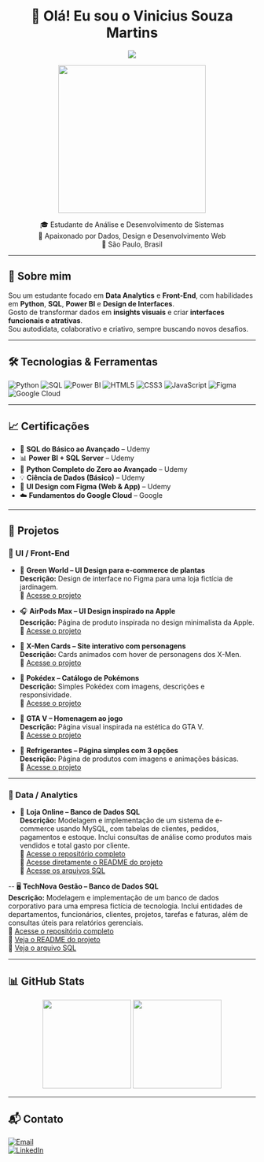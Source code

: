 <h1 align="center">👋 Olá! Eu sou o Vinicius Souza Martins</h1>

<p align="center">
  <img src="https://readme-typing-svg.demolab.com/?lines=Estudante+de+Sistemas;Amante+de+Dados,+Design+e+Dev+Web;&center=true&width=400&height=45">
</p>

<p align="center">
  <img src="https://media.giphy.com/media/qgQUggAC3Pfv687qPC/giphy.gif" width="300">
</p>

<p align="center">
  🎓 Estudante de Análise e Desenvolvimento de Sistemas <br>
  🧠 Apaixonado por Dados, Design e Desenvolvimento Web <br>
  📍 São Paulo, Brasil
</p>

---

## 🚀 Sobre mim

Sou um estudante focado em **Data Analytics** e **Front-End**, com habilidades em **Python**, **SQL**, **Power BI** e **Design de Interfaces**.  
Gosto de transformar dados em **insights visuais** e criar **interfaces funcionais e atrativas**.  
Sou autodidata, colaborativo e criativo, sempre buscando novos desafios.

---

## 🛠️ Tecnologias & Ferramentas

![Python](https://img.shields.io/badge/-Python-3776AB?style=flat&logo=python&logoColor=white)
![SQL](https://img.shields.io/badge/-SQL-4479A1?style=flat&logo=mysql&logoColor=white)
![Power BI](https://img.shields.io/badge/-PowerBI-F2C811?style=flat&logo=powerbi&logoColor=black)
![HTML5](https://img.shields.io/badge/-HTML5-E34F26?style=flat&logo=html5&logoColor=white)
![CSS3](https://img.shields.io/badge/-CSS3-1572B6?style=flat&logo=css3&logoColor=white)
![JavaScript](https://img.shields.io/badge/-JavaScript-F7DF1E?style=flat&logo=javascript&logoColor=black)
![Figma](https://img.shields.io/badge/-Figma-F24E1E?style=flat&logo=figma&logoColor=white)
![Google Cloud](https://img.shields.io/badge/-Google%20Cloud-4285F4?style=flat&logo=google-cloud&logoColor=white)

---

## 📈 Certificações

- 📘 **SQL do Básico ao Avançado** – Udemy    
- 📊 **Power BI + SQL Server** – Udemy  
- 🐍 **Python Completo do Zero ao Avançado** – Udemy  
- 💡 **Ciência de Dados (Básico)** – Udemy  
- 🎨 **UI Design com Figma (Web & App)** – Udemy  
- ☁️ **Fundamentos do Google Cloud** – Google

---

## 💼 Projetos

### 🔹 UI / Front-End

- 🌿 **Green World – UI Design para e-commerce de plantas**  
  **Descrição:** Design de interface no Figma para uma loja fictícia de jardinagem.  
  🔗 [Acesse o projeto](https://www.figma.com/proto/SjvPDMhhJT2OWZ2gsb1Rj2/Green-World?node-id=1-12&t=OJid05AfQrycwlrs-1)

- 🎧 **AirPods Max – UI Design inspirado na Apple**  
  **Descrição:** Página de produto inspirada no design minimalista da Apple.  
  🔗 [Acesse o projeto](https://www.figma.com/proto/i3jh9UFBdIBwNWLeHWtyh3/Sem-t%C3%ADtulo?node-id=0-1&t=mwiddwPXbBzPRa9H-1)

- 🧬 **X-Men Cards – Site interativo com personagens**  
  **Descrição:** Cards animados com hover de personagens dos X-Men.  
  🔗 [Acesse o projeto](https://desouzavini.github.io/x-man-cards/)

- 🔴 **Pokédex – Catálogo de Pokémons**  
  **Descrição:** Simples Pokédex com imagens, descrições e responsividade.  
  🔗 [Acesse o projeto](https://desouzavini.github.io/listagem-pokemon/)

- 🚓 **GTA V – Homenagem ao jogo**  
  **Descrição:** Página visual inspirada na estética do GTA V.  
  🔗 [Acesse o projeto](https://desouzavini.github.io/GTA-V/)

- 🍓 **Refrigerantes – Página simples com 3 opções**  
  **Descrição:** Página de produtos com imagens e animações básicas.  
  🔗 [Acesse o projeto](https://desouzavini.github.io/Refri/)

---

### 🔹 Data / Analytics

- 🛒 **Loja Online – Banco de Dados SQL**  
  **Descrição:** Modelagem e implementação de um sistema de e-commerce usando MySQL, com tabelas de clientes, pedidos, pagamentos e estoque. Inclui consultas de análise como produtos mais vendidos e total gasto por cliente.  
  🔗 [Acesse o repositório completo](https://github.com/desouzavini/LojaOnline-SQL)  
  🔗 [Acesse diretamente o README do projeto](https://github.com/desouzavini/LojaOnline-SQL/blob/main/README.md)  
  🔗 [Acesse os arquivos SQL](https://github.com/desouzavini/LojaOnline-SQL/tree/main)  

-- 🖥️ **TechNova Gestão – Banco de Dados SQL**  
  **Descrição:** Modelagem e implementação de um banco de dados corporativo para uma empresa fictícia de tecnologia. Inclui entidades de departamentos, funcionários, clientes, projetos, tarefas e faturas, além de consultas úteis para relatórios gerenciais.  
  🔗 [Acesse o repositório completo](https://github.com/desouzavini/tech-nova-gestao)  
  🔗 [Veja o README do projeto](https://github.com/desouzavini/tech-nova-gestao/blob/main/README.md)  
  🔗 [Veja o arquivo SQL](https://github.com/desouzavini/tech-nova-gestao/blob/main/TechNova.sql)  

---

## 📊 GitHub Stats

<p align="center">
  <img height="180em" src="https://github-readme-stats.vercel.app/api/top-langs/?username=desouzavini&layout=compact&theme=radical"/>
  <img height="180em" src="https://github-readme-stats.vercel.app/api?username=desouzavini&show_icons=true&theme=radical" />
</p>

---

## 📬 Contato

[![Email](https://img.shields.io/badge/-Email-D14836?style=flat&logo=gmail&logoColor=white)](mailto:vmartins.s.m@hotmail.com)  
[![LinkedIn](https://img.shields.io/badge/-LinkedIn-0077B5?style=flat&logo=linkedin&logoColor=white)](https://www.linkedin.com/in/vinicius-souza-martins-972567191)

